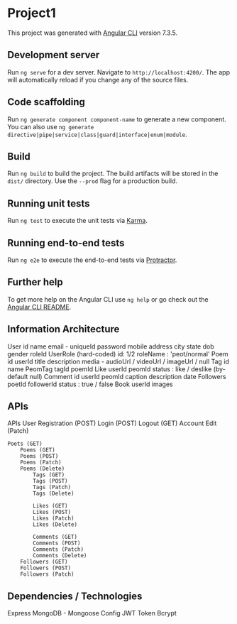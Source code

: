# Project1

This project was generated with [Angular CLI](https://github.com/angular/angular-cli) version 7.3.5.

## Development server

Run `ng serve` for a dev server. Navigate to `http://localhost:4200/`. The app will automatically reload if you change any of the source files.

## Code scaffolding

Run `ng generate component component-name` to generate a new component. You can also use `ng generate directive|pipe|service|class|guard|interface|enum|module`.

## Build

Run `ng build` to build the project. The build artifacts will be stored in the `dist/` directory. Use the `--prod` flag for a production build.

## Running unit tests

Run `ng test` to execute the unit tests via [Karma](https://karma-runner.github.io).

## Running end-to-end tests

Run `ng e2e` to execute the end-to-end tests via [Protractor](http://www.protractortest.org/).

## Further help

To get more help on the Angular CLI use `ng help` or go check out the [Angular CLI README](https://github.com/angular/angular-cli/blob/master/README.md).



## Information Architecture
User
    id
    name
    email - uniqueId
    password
    mobile
    address
        city
        state
    dob
    gender
    roleId
UserRole (hard-coded)
    id: 1/2
    roleName : 'peot/normal'
Poem
    id
    userId
    title
    description
    media - audioUrl / videoUrl / imageUrl / null
Tag
    id
    name
PeomTag
    tagId
    poemId
Like
    userId
    peomId
    status : like / deslike (by-default null)
Comment
    id
    userId
    peomId
    caption
    description
    date
Followers
    poetId
    followerId
    status : true / false
Book
    userId
    images


## APIs
APIs
    User Registration (POST)
    Login (POST)
    Logout (GET)
    Account Edit (Patch)

    Poets (GET)
        Poems (GET)
        Poems (POST)
        Poems (Patch)
        Poems (Delete)
            Tags (GET)
            Tags (POST)
            Tags (Patch)
            Tags (Delete)

            Likes (GET)
            Likes (POST)
            Likes (Patch)
            Likes (Delete)

            Comments (GET)
            Comments (POST)
            Comments (Patch)
            Comments (Delete)
        Followers (GET)
        Followers (POST)
        Followers (Patch)

## Dependencies / Technologies
Express
MongoDB - Mongoose
Config
JWT Token
Bcrypt